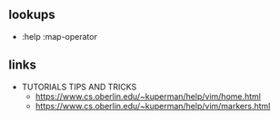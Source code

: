 ## lookups

* :help :map-operator

## links
* TUTORIALS TIPS AND TRICKS
    * https://www.cs.oberlin.edu/~kuperman/help/vim/home.html
    * https://www.cs.oberlin.edu/~kuperman/help/vim/markers.html
